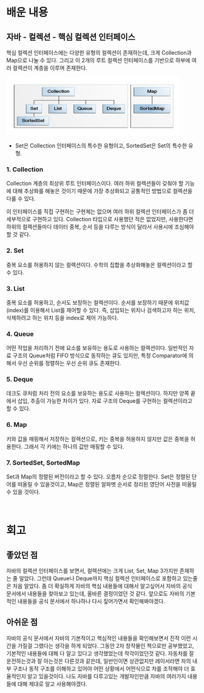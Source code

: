 # 배운 내용

## 자바 - 컬렉션 - 핵심 컬렉션 인터페이스

핵심 컬렉션 인터페이스에는 다양한 유형의 컬렉션이 존재하는데, 크게 Collection과 Map으로 나눌 수 있다. 그리고 이 2개의 루트 컬렉션 인터페이스를 기반으로 하부에 여러 컬렉션이 계층을 이루며 존재한다.

<img src="./images/2022-09-09/collection.png">

* Set은 Collection 인터페이스의 특수한 유형이고, SortedSet은 Set의 특수한 유형.

### 1. Collection

Collection 계층의 최상위 루트 인터페이스이다. 여러 하위 컬렉션들이 갖춰야 할 기능에 대해 추상화를 해놓은 것이기 때문에 가장 추상화되고 공통적인 방법으로 컬렉션을 다룰 수 있다.

이 인터페이스를 직접 구현하는 구현체는 없으며 여러 하위 컬렉션 인터페이스가 좀 더 세부적으로 구현하고 있다. Collection 타입으로 사용했던 적은 없었지만, 사용한다면 하위의 컬렉션들마다 데이터 중복, 순서 등을 다루는 방식이 달라서 사용시에 조심해야할 것 같다.

### 2. Set

중복 요소를 허용하지 않는 컬렉션이다. 수학의 집합을 추상화해놓은 컬렉션이라고 할 수 있다.

### 3. List

중복 요소를 허용하고, 순서도 보장하는 컬렉션이다. 순서를 보장하기 때문에 위치값(index)를 이용해서 List를 제어할 수 있다. 즉, 삽입되는 위치나 검색하고자 하는 위치, 삭제하려고 하는 위치 등을 index로 제어 가능하다.

### 4. Queue

어떤 작업을 처리하기 전에 요소를 보유하는 용도로 사용하는 컬렉션이다. 일반적인 자료 구조의 Queue처럼 FIFO 방식으로 동작하는 큐도 있지만, 특정 Comparator에 의해서 우선 순위를 정렬하는 우선 순위 큐도 존재한다.

### 5. Deque

데크도 큐처럼 처리 전의 요소를 보유하는 용도로 사용하는 컬렉션이다. 하지만 양쪽 끝에서 삽입, 추출이 가능한 차이가 있다. 자료 구조의 Deque를 구현하는 컬렉션이라고 할 수 있다.

### 6. Map

키와 값을 매핑해서 저장하는 컬렉션으로, 키는 중복을 허용하지 않지만 값은 중복을 허용한다. 그래서 각 키에는 하나의 값만 매핑할 수 있다.

### 7. SortedSet, SortedMap

Set과 Map의 정렬된 버전이라고 할 수 있다. 오름차 순으로 정렬한다. Set은 정렬된 단어를 떠올릴 수 있을것이고, Map은 정렬된 알파벳 순서로 정리된 영단어 사전을 떠올릴 수 있을 것이다.

<br/>

# 회고

## 좋았던 점

자바의 컬렉션 인터페이스를 보면서, 컬렉션에는 크게 List, Set, Map 3가지만 존재하는 줄 알았다. 그런데 Queue나 Deque까지 핵심 컬렉션 인터페이스로 포함하고 있는줄은 처음 알았다. 좀 더 확실하게 자바의 핵심 내용들에 대해서 알고싶어서 자바의 공식 문서에서 내용들을 찾아보고 있는데, 올바른 결정이었던 것 같다. 앞으로도 자바의 기본적인 내용들을 공식 문서에서 하나하나 다시 짚어가면서 확인해봐야겠다.

## 아쉬운 점

자바의 공식 문서에서 자바의 기본적이고 핵심적인 내용들을 확인해보면서 진작 이런 시간을 가질걸 그랬다는 생각을 하게 되었다. 그동안 2차 창작물인 책으로만 공부했었고, 기본적인 내용들에 대해 다 알고 있다고 생각했었는데 착각이었던것 같다. 자동차를 잘 운전하는것과 잘 아는것은 다른것과 같은데, 일반인이면 상관없지만 레이서라면 차의 내부 구조나 동작 구조를 이해하고 있어야 어떤 상황에서 어떤식으로 차를 조작해야 더 효율적인지 알고 있을것이다. 나도 자바를 다루고있는 개발자인만큼 자바의 여러가지 내용들에 대해 제대로 알고 사용해야겠다.

